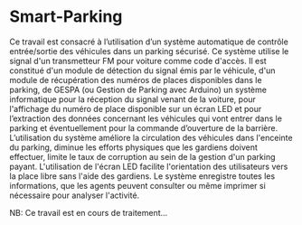 # Smart-Parking
Ce travail est consacré à l’utilisation d’un système automatique de contrôle entrée/sortie des
véhicules dans un parking sécurisé. Ce système utilise le signal d'un transmetteur FM pour voiture
comme code d'accès. Il est constitué d'un module de détection du signal émis par le véhicule, d'un
module de récupération des numéros de places disponibles dans le parking, de GESPA (ou Gestion de
Parking avec Arduino) un système informatique pour la réception du signal venant de la voiture, pour
l'affichage du numéro de place disponible sur un écran LED et pour l’extraction des données
concernant les véhicules qui vont entrer dans le parking et éventuellement pour la commande
d’ouverture de la barrière.
L’utilisation du système améliore la circulation des véhicules dans l'enceinte du parking,
diminue les efforts physiques que les gardiens doivent effectuer, limite le taux de corruption au sein
de la gestion d'un parking payant. L'utilisation de l'écran LED facilite l'orientation des utilisateurs vers
la place libre sans l'aide des gardiens. Le système enregistre toutes les informations, que les agents
peuvent consulter ou même imprimer si nécessaire pour analyser l'activité.

NB: Ce travail est en cours de traitement...
